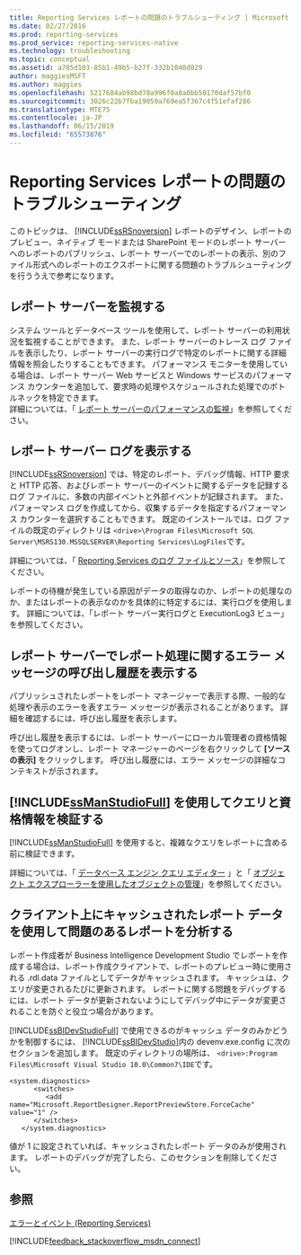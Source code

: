 ```yaml
---
title: Reporting Services レポートの問題のトラブルシューティング | Microsoft Docs
ms.date: 02/27/2016
ms.prod: reporting-services
ms.prod_service: reporting-services-native
ms.technology: troubleshooting
ms.topic: conceptual
ms.assetid: a705d103-85b1-49b5-b27f-332b1040d029
author: maggiesMSFT
ms.author: maggies
ms.openlocfilehash: 5217684ab98bd70a996f0a8a0bb50170daf57bf0
ms.sourcegitcommit: 3026c22b7fba19059a769ea5f367c4f51efaf286
ms.translationtype: MTE75
ms.contentlocale: ja-JP
ms.lasthandoff: 06/15/2019
ms.locfileid: "65573876"
---
```

# <a name="troubleshoot--reporting-services-report-issues"></a>Reporting Services レポートの問題のトラブルシューティング
このトピックは、 [!INCLUDE[ssRSnoversion](../../includes/ssrsnoversion.md)] レポートのデザイン、レポートのプレビュー、ネイティブ モードまたは SharePoint モードのレポート サーバーへのレポートのパブリッシュ、レポート サーバーでのレポートの表示、別のファイル形式へのレポートのエクスポートに関する問題のトラブルシューティングを行ううえで参考になります。  
## <a name="monitor-report-servers"></a>レポート サーバーを監視する  
システム ツールとデータベース ツールを使用して、レポート サーバーの利用状況を監視することができます。 また、レポート サーバーのトレース ログ ファイルを表示したり、レポート サーバーの実行ログで特定のレポートに関する詳細情報を照会したりすることもできます。 パフォーマンス モニターを使用している場合は、レポート サーバー Web サービスと Windows サービスのパフォーマンス カウンターを追加して、要求時の処理やスケジュールされた処理でのボトルネックを特定できます。  
詳細については、「 [レポート サーバーのパフォーマンスの監視](../../reporting-services/report-server/monitoring-report-server-performance.md)」を参照してください。  
  
  
## <a name="view-the-report-server-logs"></a>レポート サーバー ログを表示する  
[!INCLUDE[ssRSnoversion](../../includes/ssrsnoversion.md)] では、特定のレポート、デバッグ情報、HTTP 要求と HTTP 応答、およびレポート サーバーのイベントに関するデータを記録するログ ファイルに、多数の内部イベントと外部イベントが記録されます。 また、パフォーマンス ログを作成してから、収集するデータを指定するパフォーマンス カウンターを選択することもできます。 既定のインストールでは、ログ ファイルの既定のディレクトリは `<drive>\Program Files\Microsoft SQL Server\MSRS130.MSSQLSERVER\Reporting Services\LogFiles`です。   
  
詳細については、「 [Reporting Services のログ ファイルとソース](../../reporting-services/report-server/reporting-services-log-files-and-sources.md)」を参照してください。  
  
レポートの待機が発生している原因がデータの取得なのか、レポートの処理なのか、またはレポートの表示なのかを具体的に特定するには、実行ログを使用します。 詳細については、「レポート サーバー実行ログと ExecutionLog3 ビュー」を参照してください。   
  
## <a name="view-the-call-stack-for-report-processing-error-messages-on-the-report-server"></a>レポート サーバーでレポート処理に関するエラー メッセージの呼び出し履歴を表示する  
パブリッシュされたレポートをレポート マネージャーで表示する際、一般的な処理や表示のエラーを表すエラー メッセージが表示されることがあります。 詳細を確認するには、呼び出し履歴を表示します。   
  
呼び出し履歴を表示するには、レポート サーバーにローカル管理者の資格情報を使ってログオンし、レポート マネージャーのページを右クリックして **[ソースの表示]** をクリックします。 呼び出し履歴には、エラー メッセージの詳細なコンテキストが示されます。  
  
## <a name="use-includessmanstudiofullincludesssmanstudiofullmd-to-verify-queries-and-credentials"></a>[!INCLUDE[ssManStudioFull](../../includes/ssmanstudiofull.md)] を使用してクエリと資格情報を検証する  
[!INCLUDE[ssManStudioFull](../../includes/ssmanstudiofull.md)] を使用すると、複雑なクエリをレポートに含める前に検証できます。   
  
詳細については、「 [データベース エンジン クエリ エディター](../../relational-databases/scripting/database-engine-query-editor-sql-server-management-studio.md) 」と「 [オブジェクト エクスプローラーを使用したオブジェクトの管理](~/ssms/object/manage-objects-by-using-object-explorer.md)」を参照してください。  
  
## <a name="analyze-problem-reports-with-report-data-cached-on-the-client"></a>クライアント上にキャッシュされたレポート データを使用して問題のあるレポートを分析する  
レポート作成者が Business Intelligence Development Studio でレポートを作成する場合は、レポート作成クライアントで、レポートのプレビュー時に使用される .rdl.data ファイルとしてデータがキャッシュされます。 キャッシュは、クエリが変更されるたびに更新されます。 レポートに関する問題をデバッグするには、レポート データが更新されないようにしてデバッグ中にデータが変更されることを防ぐと役立つ場合があります。   
  
[!INCLUDE[ssBIDevStudioFull](../../includes/ssbidevstudiofull.md)] で使用できるのがキャッシュ データのみかどうかを制御するには、 [!INCLUDE[ssBIDevStudio](../../includes/ssbidevstudio.md)]内の devenv.exe.config に次のセクションを追加します。 既定のディレクトリの場所は、 `<drive>:Program Files\Microsoft Visual Studio 10.0\Common7\IDE`です。   
  
```  
<system.diagnostics>  
      <switches>  
         <add name="Microsoft.ReportDesigner.ReportPreviewStore.ForceCache" value="1" />  
      </switches>  
   </system.diagnostics>  
```  
値が 1 に設定されていれば、キャッシュされたレポート データのみが使用されます。 レポートのデバッグが完了したら、このセクションを削除してください。  
  
## <a name="see-also"></a>参照  
[エラーとイベント (Reporting Services)](../../reporting-services/troubleshooting/errors-and-events-reference-reporting-services.md)  
  
  

[!INCLUDE[feedback_stackoverflow_msdn_connect](../../includes/feedback-stackoverflow-msdn-connect-md.md)]


